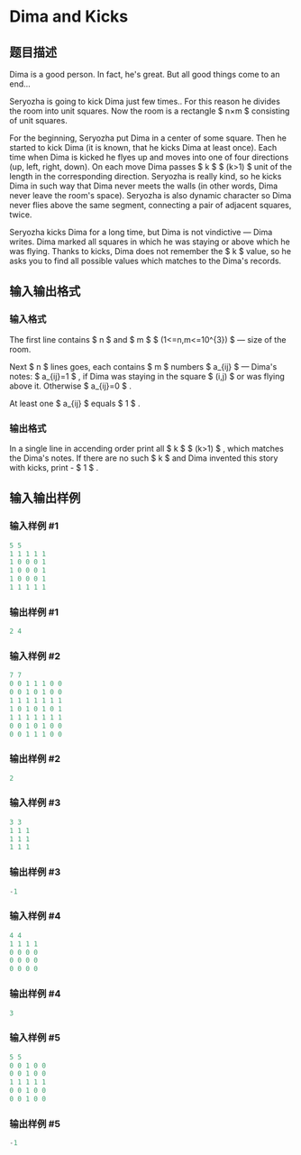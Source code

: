 # Dima and Kicks

## 题目描述

Dima is a good person. In fact, he's great. But all good things come to an end...

Seryozha is going to kick Dima just few times.. For this reason he divides the room into unit squares. Now the room is a rectangle $ n×m $ consisting of unit squares.

For the beginning, Seryozha put Dima in a center of some square. Then he started to kick Dima (it is known, that he kicks Dima at least once). Each time when Dima is kicked he flyes up and moves into one of four directions (up, left, right, down). On each move Dima passes $ k $ $ (k&gt;1) $ unit of the length in the corresponding direction. Seryozha is really kind, so he kicks Dima in such way that Dima never meets the walls (in other words, Dima never leave the room's space). Seryozha is also dynamic character so Dima never flies above the same segment, connecting a pair of adjacent squares, twice.

Seryozha kicks Dima for a long time, but Dima is not vindictive — Dima writes. Dima marked all squares in which he was staying or above which he was flying. Thanks to kicks, Dima does not remember the $ k $ value, so he asks you to find all possible values which matches to the Dima's records.

## 输入输出格式

### 输入格式

The first line contains $ n $ and $ m $ $ (1<=n,m<=10^{3}) $ — size of the room.

Next $ n $ lines goes, each contains $ m $ numbers $ a_{ij} $ — Dima's notes: $ a_{ij}=1 $ , if Dima was staying in the square $ (i,j) $ or was flying above it. Otherwise $ a_{ij}=0 $ .

At least one $ a_{ij} $ equals $ 1 $ .

### 输出格式

In a single line in accending order print all $ k $ $ (k&gt;1) $ , which matches the Dima's notes. If there are no such $ k $ and Dima invented this story with kicks, print - $ 1 $ .

## 输入输出样例

### 输入样例 #1

```cpp
5 5
1 1 1 1 1
1 0 0 0 1
1 0 0 0 1
1 0 0 0 1
1 1 1 1 1

```
### 输出样例 #1

```cpp
2 4

```
### 输入样例 #2

```cpp
7 7
0 0 1 1 1 0 0
0 0 1 0 1 0 0
1 1 1 1 1 1 1
1 0 1 0 1 0 1
1 1 1 1 1 1 1
0 0 1 0 1 0 0
0 0 1 1 1 0 0

```
### 输出样例 #2

```cpp
2

```
### 输入样例 #3

```cpp
3 3
1 1 1
1 1 1
1 1 1

```
### 输出样例 #3

```cpp
-1

```
### 输入样例 #4

```cpp
4 4
1 1 1 1
0 0 0 0
0 0 0 0
0 0 0 0

```
### 输出样例 #4

```cpp
3

```
### 输入样例 #5

```cpp
5 5
0 0 1 0 0
0 0 1 0 0
1 1 1 1 1
0 0 1 0 0
0 0 1 0 0

```
### 输出样例 #5

```cpp
-1

```

